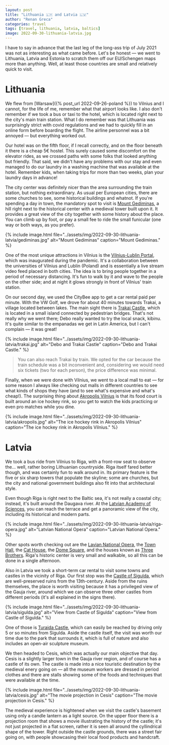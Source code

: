 ```yaml
---
layout: post
title: "Lithuania 🇱🇹 and Latvia 🇱🇻"
author: "Renan Greca"
categories: travel
tags: [travel, lithuania, latvia, baltics]
image: 2022-09-30-lithuania-latvia.jpg
---
```


I have to say in advance that the last leg of the long-ass trip of July 2021 was not as interesting as what came before.
Let's be honest — we went to Lithuania, Latvia and Estonia to scratch them off our EU/Schengen maps more than anything.
Well, at least those countries are small and relatively quick to visit.

# Lithuania

We flew from [Warsaw]({% post_url 2022-09-26-poland %}) to Vilnius and I cannot, for the life of me, remember what that airport looks like.
I also don't remember if we took a bus or taxi to the hotel, which is located right next to the city's main train station.
What I do remember was that Lithuania was surprisingly strict with covid regulations and we had to quickly fill in an online form before boarding the flight.
The airline personnel was a bit annoyed — but everything worked out.

Our hotel was on the fifth floor, if I recall correctly, and on the floor beneath it there is a cheap 5€ hostel.
This surely caused some discomfort on the elevator rides, as we crossed paths with some folks that looked anything but friendly.
That said, we didn't have any problems with our stay and even managed to do our laundry in a washing machine that was available at the hotel.
Remember kids, when taking trips for more than two weeks, plan your laundry days in advance!

The city center was definitely nicer than the area surrounding the train station, but nothing extraordinary.
As usual per European cities, there are some churches to see, some historical buildings and whatnot.
If you're spending a day in town, the mandatory spot to visit is [Mount Gediminas](https://goo.gl/maps/ScbtL2XGKBYRBj527), a hill right next to the historical center with a medieval tower built upon it.
It provides a great view of the city together with some history about the place.
You can climb up by foot, or pay a small fee to ride the small funicular (one way or both ways, as you prefer).

{% include image.html file="../assets/img/2022-09-30-lithuania-latvia/gediminas.jpg" alt="Mount Gediminas" caption="Mount Gediminas." %}

One of the most unique attractions in Vilnius is the [Vilnius-Lublin Portal](https://www.theverge.com/2021/5/30/22460964/vilnius-lithuania-portal-poland-connection-pandemic), which was inaugurated during the pandemic.
It's a collaboration between the universities of Vilnius and Lublin (Poland) and is essentially a live stream video feed placed in both cities.
The idea is to bring people together in a period of necessary distancing.
It's fun to walk by it and wave to the people on the other side; and at night it glows strongly in front of Vilnius' train station.

On our second day, we used the CityBee app to get a car rental paid per minute.
With the VW Golf, we drove for about 40 minutes towards Trakai, a village located between lakes.
The main sight there is [Trakai Castle](https://goo.gl/maps/8zhTHWxb5k8nEfzu5), which is located in a small island connected by pedestrian bridges.
That's not really why we went there; Debo really wanted to try the local snack, kibinu.
It's quite similar to the empanadas we get in Latin America, but I can't complain — it was great!

{% include image.html file="../assets/img/2022-09-30-lithuania-latvia/trakai.jpg" alt="Debo and Trakai Castle" caption="Debo and Trakai Castle." %}

> You can also reach Trakai by train. We opted for the car because the train schedule was a bit inconvenient and, considering we would need six tickets (two for each person), the price difference was minimal.

Finally, when we were done with Vilnius, we went to a local mall to eat — for some reason I always like checking out malls in different countries to see what kinds of shops they have (and to see what's expensive and what's cheap!).
The surprising thing about [Akropolis Vilnius](https://goo.gl/maps/vtjA8u8F11F5xYre6) is that its food court is built around an ice hockey rink, so you get to watch the kids practicing or even pro matches while you dine.

{% include image.html file="../assets/img/2022-09-30-lithuania-latvia/akropolis.jpg" alt="The ice hockey rink in Akropolis Vilnius" caption="The ice hockey rink in Akropolis Vilnius." %}

# Latvia

We took a bus ride from Vilnius to Riga, with a front-row seat to observe the... well, rather boring Lithuanian countryside.
Riga itself fared better though, and was certainly fun to walk around in.
Its primary feature is the five or six sharp towers that populate the skyline; some are churches, but the city and national government buildings also fit into that architectural style.

Even though Riga is right next to the Baltic sea, it's not really a coastal city; instead, it's built around the Daugava river.
At the [Latvian Academy of Sciences](https://goo.gl/maps/GidqSVKgwpxw6eSg8), you can reach the terrace and get a panoramic view of the city, including its historical and modern parts.

{% include image.html file="../assets/img/2022-09-30-lithuania-latvia/riga-opera.jpg" alt="Latvian National Opera" caption="Latvian National Opera." %}

Other spots worth checking out are the [Lavian National Opera](https://g.page/LatvijasNacionalaOperaunBalets), the [Town Hall](https://goo.gl/maps/VZLy5WhDX699ihDa6), the [Cat House](https://goo.gl/maps/JqLcnt3UJov3oJL46), the [Dome Square](https://goo.gl/maps/tPqjxkLwA7ie5Mdo8), and the houses known as [Three Brothers](https://goo.gl/maps/yJEo91pPP49X2Us78).
Riga's historic center is very small and walkable, so all this can be done in a single afternoon.

Also in Latvia we took a short-term car rental to visit some towns and castles in the vicinity of Riga.
Our first stop was the [Castle of Sigulda](https://goo.gl/maps/aY1b3SURZqaj5gwx7), which are well-preserved ruins from the 13th-century.
Aside from the ruins themselves, the place is worth visiting because it has a privileged view of the Gauja river, around which we can observe three other castles from different periods (it's all explained in the signs there).

{% include image.html file="../assets/img/2022-09-30-lithuania-latvia/sigulda.jpg" alt="View from Castle of Sigulda" caption="View from Castle of Sigulda." %}

One of those is [Turaida Castle](https://goo.gl/maps/L67fBg1crvVbmRrB7), which can easily be reached by driving only 5 or so minutes from Sigulda.
Aside the castle itself, the visit was worth our time due to the park that surrounds it, which is full of nature and also includes an open-air sculpture museum.

We then headed to Cesis, which was actually our main objective that day. Cesis is a slightly larger town in the Gauja river region, and of course has a castle of its own.
The castle is made into a nice touristic destination by the medieval enery going on — all the museum workers are dressed in period clothes and there are stalls showing some of the foods and techniques that were available at the time.

{% include image.html file="../assets/img/2022-09-30-lithuania-latvia/cesis.jpg" alt="The movie projection in Cesis" caption="The movie projection in Cesis." %}

The medieval experience is hightened when we visit the castle's basement using only a candle lantern as a light source.
On the upper floor there is a projection room that shows a movie illustrating the history of the castle; it's not just projected in a flat screen, rather it is seen all around the cyllindrical shape of the tower.
Right outside the castle grounds, there was a street fair going on, with people showcasing their local food products and handcraft. 